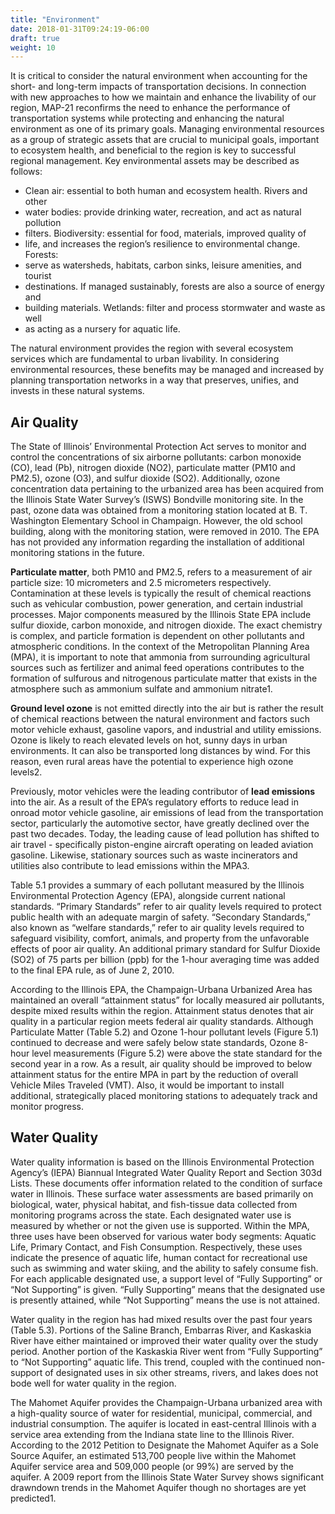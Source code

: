 ```yaml
---
title: "Environment"
date: 2018-01-31T09:24:19-06:00
draft: true
weight: 10
---
```

It is critical to consider the natural environment when accounting for the
short- and long-term impacts of transportation decisions. In connection with new
approaches to how we maintain and enhance the livability of our region, MAP-21
reconfirms the need to enhance the performance of transportation systems while
protecting and enhancing the natural environment as one of its primary goals.
Managing environmental resources as a group of strategic assets that are crucial
to municipal goals, important to ecosystem health, and beneficial to the region
is key to successful regional management. Key environmental assets may be
described as follows:

* Clean air: essential to both human and ecosystem health. Rivers and other
* water bodies: provide drinking water, recreation, and act as natural pollution
* filters. Biodiversity: essential for food, materials, improved quality of
* life, and increases the region’s resilience to environmental change. Forests:
* serve as watersheds, habitats, carbon sinks, leisure amenities, and tourist
* destinations. If managed sustainably, forests are also a source of energy and
* building materials. Wetlands: filter and process stormwater and waste as well
* as acting as a nursery for aquatic life.

The natural environment provides the region with several ecosystem services
which are fundamental to urban livability. In considering environmental
resources, these benefits may be managed and increased by planning
transportation networks in a way that preserves, unifies, and invests in these
natural systems.

## Air Quality
The State of Illinois’ Environmental Protection Act serves to monitor and
control the concentrations of six airborne pollutants: carbon monoxide (CO),
lead (Pb), nitrogen dioxide (NO2), particulate matter (PM10 and PM2.5), ozone
(O3), and sulfur dioxide (SO2). Additionally, ozone concentration data
pertaining to the urbanized area has been acquired from the Illinois State Water
Survey’s (ISWS) Bondville monitoring site. In the past, ozone data was obtained
from a monitoring station located at B. T. Washington Elementary School in
Champaign. However, the old school building, along with the monitoring station,
were removed in 2010. The EPA has not provided any information regarding the
installation of additional monitoring stations in the future.

**Particulate matter**, both PM10 and PM2.5, refers to a measurement of air  particle size: 10
micrometers and 2.5 micrometers respectively.  Contamination at these levels is
typically the result of chemical reactions such as vehicular combustion, power
generation, and certain industrial processes. Major components measured by the
Illinois State EPA include sulfur dioxide, carbon monoxide, and nitrogen
dioxide. The exact chemistry is complex, and particle formation is dependent on
other pollutants and atmospheric conditions. In the context of the Metropolitan
Planning Area (MPA), it is important to note that ammonia from surrounding
agricultural sources such as fertilizer and animal feed operations contributes
to the formation of sulfurous and nitrogenous particulate matter that exists in
the atmosphere such as ammonium sulfate and ammonium nitrate1.

**Ground level ozone** is not emitted directly into the air but is rather the result of chemical
reactions between the natural environment and factors such motor vehicle
exhaust, gasoline vapors, and industrial and utility emissions. Ozone is likely
to reach elevated levels on hot, sunny days in urban environments. It can also
be transported long distances by wind. For this reason, even rural areas have
the potential to experience high ozone levels2.

Previously, motor vehicles were the leading contributor of **lead emissions**
into the air. As a result of the EPA’s regulatory efforts to reduce lead in
onroad motor vehicle gasoline, air emissions of lead from the transportation
sector, particularly the automotive sector, have greatly declined over the past
two decades. Today, the leading cause of lead pollution has shifted to air
travel - specifically piston-engine aircraft operating on leaded aviation
gasoline. Likewise, stationary sources such as waste incinerators and utilities
also contribute to lead emissions within the MPA3.

Table 5.1 provides a summary of each pollutant measured by the Illinois
Environmental Protection Agency (EPA), alongside current national standards.
“Primary Standards” refer to air quality levels required to protect public
health with an adequate margin of safety. “Secondary Standards,” also known as
“welfare standards,” refer to air quality levels required to safeguard
visibility, comfort, animals, and property from the unfavorable effects of poor
air quality. An additional primary standard for Sulfur Dioxide (SO2) of 75 parts
per billion (ppb) for the 1-hour averaging time was added to the final EPA rule,
as of June 2, 2010.

According to the Illinois EPA, the Champaign-Urbana Urbanized Area has
maintained an overall “attainment status” for locally measured air pollutants,
despite mixed results within the region. Attainment status denotes that air
quality in a particular region meets federal air quality standards. Although
Particulate Matter (Table 5.2) and Ozone 1-hour pollutant levels (Figure 5.1)
continued to decrease and were safely below state standards, Ozone 8-hour level
measurements (Figure 5.2) were above the state standard for the second year in a
row. As a result, air quality should be improved to below attainment status for
the entire MPA in part by the reduction of overall Vehicle Miles Traveled (VMT).
Also, it would be important to install additional, strategically placed
monitoring stations to adequately track and monitor progress.

## Water Quality

Water quality information is based on the Illinois Environmental Protection
Agency’s (IEPA) Biannual Integrated Water Quality Report and Section 303d Lists.
These documents offer information related to the condition of surface water in
Illinois. These surface water assessments are based primarily on biological,
water, physical habitat, and fish-tissue data collected from monitoring programs
across the state. Each designated water use is measured by whether or not the
given use is supported. Within the MPA, three uses have been observed for
various water body segments: Aquatic Life, Primary Contact, and Fish
Consumption. Respectively, these uses indicate the presence of aquatic life,
human contact for recreational use such as swimming and water skiing, and the
ability to safely consume fish. For each applicable designated use, a support
level of “Fully Supporting” or “Not Supporting” is given. “Fully Supporting”
means that the designated use is presently attained, while “Not Supporting”
means the use is not attained.

Water quality in the region has had mixed results over the past four years
(Table 5.3). Portions of the Saline Branch, Embarras River, and Kaskaskia River
have either maintained or improved their water quality over the study period.
Another portion of the Kaskaskia River went from “Fully Supporting” to “Not
Supporting” aquatic life. This trend, coupled with the continued non-support of
designated uses in six other streams, rivers, and lakes does not bode well for
water quality in the region.

The Mahomet Aquifer provides the Champaign-Urbana urbanized area with a
high-quality source of water for residential, municipal, commercial, and
industrial consumption. The aquifer is located in east-central Illinois with a
service area extending from the Indiana state line to the Illinois River.
According to the 2012 Petition to Designate the Mahomet Aquifer as a Sole Source
Aquifer, an estimated 513,700 people live within the Mahomet Aquifer service
area and 509,000 people (or 99%) are served by the aquifer. A 2009 report from
the Illinois State Water Survey shows significant drawndown trends in the
Mahomet Aquifer though no shortages are yet predicted1.
